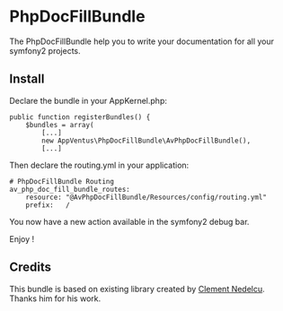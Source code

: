 PhpDocFillBundle
=======

The PhpDocFillBundle help you to write your documentation for all your symfony2 projects.


## Install


Declare the bundle in your AppKernel.php:

    public function registerBundles() {
        $bundles = array(
            [...]
            new AppVentus\PhpDocFillBundle\AvPhpDocFillBundle(),
            [...]

Then declare the routing.yml in your application:


    # PhpDocFillBundle Routing
    av_php_doc_fill_bundle_routes:
        resource: "@AvPhpDocFillBundle/Resources/config/routing.yml"
        prefix:   /

You now have a new action available in the symfony2 debug bar.

Enjoy !

## Credits

This bundle is based on existing library created by [Clement Nedelcu](http://cnedelcu.net/phpdocfill/).
Thanks him for his work.
